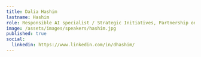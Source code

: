 ```yaml
---
title: Dalia Hashim
lastname: Hashim
role: Responsible AI specialist / Strategic Initiatives, Partnership on AI
image: /assets/images/speakers/hashim.jpg
published: true
social:
  linkedin: https://www.linkedin.com/in/dhashim/
---
```

